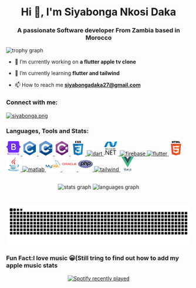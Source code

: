 <h1 align="center">Hi 👋, I'm Siyabonga Nkosi Daka</h1>
<h3 align="center">A passionate Software developer From Zambia based in Morocco</h3>

<p align="left"> <a herf="https://github.com/ryo-ma/github-profile-trophy"><img src="https://github-profile-trophy.vercel.app?username=siyabongank&theme=gitdimmed&column=-1&row=1&margin-w=8&margin-h=8&no-bg=true&no-frame=true&order=4" height="150" alt="trophy graph"  /></a> </p>

- 🔭 I’m currently working on **a flutter apple tv clone**

- 🌱 I’m currently learning **flutter and tailwind**

- 📫 How to reach me **siyabongadaka27@gmail.com**

<h3 align="left">Connect with me:</h3>
<p align="left">
<a href="https://instagram.com/siyabonga.png" target="blank"><img align="center" src="https://raw.githubusercontent.com/rahuldkjain/github-profile-readme-generator/master/src/images/icons/Social/instagram.svg" alt="siyabonga.png" height="30" width="40" /></a>
</p>

###



###
<h3 align="left">Languages, Tools and Stats:</h3>

<div align="left">
  <p align="left"> <a href="https://getbootstrap.com" target="_blank" rel="noreferrer"> <img src="https://raw.githubusercontent.com/devicons/devicon/master/icons/bootstrap/bootstrap-plain-wordmark.svg" alt="bootstrap" width="40" height="40"/> </a> <a href="https://www.cprogramming.com/" target="_blank" rel="noreferrer"> <img src="https://raw.githubusercontent.com/devicons/devicon/master/icons/c/c-original.svg" alt="c" width="40" height="40"/> </a> <a href="https://www.w3schools.com/cpp/" target="_blank" rel="noreferrer"> <img src="https://raw.githubusercontent.com/devicons/devicon/master/icons/cplusplus/cplusplus-original.svg" alt="cplusplus" width="40" height="40"/> </a> <a href="https://www.w3schools.com/cs/" target="_blank" rel="noreferrer"> <img src="https://raw.githubusercontent.com/devicons/devicon/master/icons/csharp/csharp-original.svg" alt="csharp" width="40" height="40"/> </a> <a href="https://www.w3schools.com/css/" target="_blank" rel="noreferrer"> <img src="https://raw.githubusercontent.com/devicons/devicon/master/icons/css3/css3-original-wordmark.svg" alt="css3" width="40" height="40"/> </a> <a href="https://dart.dev" target="_blank" rel="noreferrer"> <img src="https://www.vectorlogo.zone/logos/dartlang/dartlang-icon.svg" alt="dart" width="40" height="40"/> </a> <a href="https://dotnet.microsoft.com/" target="_blank" rel="noreferrer"> <img src="https://raw.githubusercontent.com/devicons/devicon/master/icons/dot-net/dot-net-original-wordmark.svg" alt="dotnet" width="40" height="40"/> </a> <a href="https://firebase.google.com/" target="_blank" rel="noreferrer"> <img src="https://www.vectorlogo.zone/logos/firebase/firebase-icon.svg" alt="firebase" width="40" height="40"/> </a> <a href="https://flutter.dev" target="_blank" rel="noreferrer"> <img src="https://www.vectorlogo.zone/logos/flutterio/flutterio-icon.svg" alt="flutter" width="40" height="40"/> </a> <a href="https://www.w3.org/html/" target="_blank" rel="noreferrer"> <img src="https://raw.githubusercontent.com/devicons/devicon/master/icons/html5/html5-original-wordmark.svg" alt="html5" width="40" height="40"/> </a> <a href="https://www.java.com" target="_blank" rel="noreferrer"> <img src="https://raw.githubusercontent.com/devicons/devicon/master/icons/java/java-original.svg" alt="java" width="40" height="40"/> </a> <a href="https://www.mathworks.com/" target="_blank" rel="noreferrer"> <img src="https://upload.wikimedia.org/wikipedia/commons/2/21/Matlab_Logo.png" alt="matlab" width="40" height="40"/> </a> <a href="https://www.mysql.com/" target="_blank" rel="noreferrer"> <img src="https://raw.githubusercontent.com/devicons/devicon/master/icons/mysql/mysql-original-wordmark.svg" alt="mysql" width="40" height="40"/> </a> <a href="https://www.oracle.com/" target="_blank" rel="noreferrer"> <img src="https://raw.githubusercontent.com/devicons/devicon/master/icons/oracle/oracle-original.svg" alt="oracle" width="40" height="40"/> </a> <a href="https://www.php.net" target="_blank" rel="noreferrer"> <img src="https://raw.githubusercontent.com/devicons/devicon/master/icons/php/php-original.svg" alt="php" width="40" height="40"/> </a> <a href="https://tailwindcss.com/" target="_blank" rel="noreferrer"> <img src="https://www.vectorlogo.zone/logos/tailwindcss/tailwindcss-icon.svg" alt="tailwind" width="40" height="40"/> </a> <a href="https://vuejs.org/" target="_blank" rel="noreferrer"> <img src="https://raw.githubusercontent.com/devicons/devicon/master/icons/vuejs/vuejs-original-wordmark.svg" alt="vuejs" width="40" height="40"/> </a> </p>
</div>

<br clear="both">

<div align="center">

  <img src="https://github-readme-stats.vercel.app/api?username=siyabongank&hide_title=false&hide_rank=false&show_icons=true&include_all_commits=true&count_private=true&disable_animations=false&theme=aura&locale=en&hide_border=true" height="150" alt="stats graph"  />
  <img src="https://github-readme-stats.vercel.app/api/top-langs?username=siyabongank&locale=en&hide_title=false&layout=compact&card_width=320&langs_count=5&theme=aura&hide_border=true" height="150" alt="languages graph"  />

</div>


###

<br clear="both">

<img src="https://raw.githubusercontent.com/siyabongank/siyabongank/output/snake.svg" alt="Snake animation" />

###
<h3 align="left">Fun Fact:I love music 😀(Still tring to find out how to add my apple music stats</h3>
<div align="center">
  <a href="https://open.spotify.com/user/s_i_y_a">
    <img src="https://spotify-recently-played-readme.vercel.app/api?user=s_i_y_a&count=5&unique=false" alt="Spotify recently played"  />
  </a>
</div>

###
